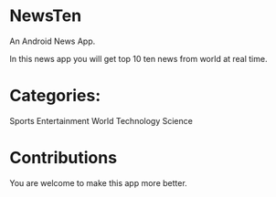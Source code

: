 # NewsTen
An Android News App.

In this news app you will get top 10 ten news from world at real time.

# Categories:
Sports
Entertainment
World
Technology
Science

# Contributions
You are welcome to make this app more better. 
